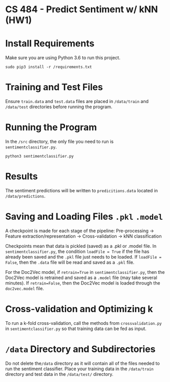 # CS 484 - Predict Sentiment w/ kNN (HW1)

# Install Requirements
Make sure you are using Python 3.6 to run this project.

`sudo pip3 install -r /requirements.txt`

# Training and Test Files
Ensure `train.data` and `test.data` files are placed in `/data/train` and `/data/test` directories before running the program.

# Running the Program
In the `/src` directory, the only file you need to run is `sentimentclassifier.py`.

`python3 sentimentclassifier.py`

# Results
The sentiment predictions will be written to `predicitions.data` located in `/data/predictions`.

# Saving and Loading Files `.pkl` `.model`
A checkpoint is made for each stage of the pipeline:
Pre-processing -> Feature extraction/representation -> Cross-validation -> kNN classification

Checkpoints mean that data is pickled (saved) as a .pkl or .model file. In `sentimentclassifier.py`, the condition
`loadFile = True` if the file has already been saved and the `.pkl` file just needs to be loaded. If `loadFile = False`, then the `.data` file will be read and saved as a `.pkl` file.

For the Doc2Vec model, if `retrain=True` in `sentimentclassifier.py`, then the Doc2Vec model is retrained and saved as a `.model` file (may take several minutes). If `retrain=False`, then the Doc2Vec model is loaded through the `doc2vec.model` file.

# Cross-validation and Optimizing k
To run a k-fold cross-validation, call the methods from `crossvalidation.py` in `sentimentclassifier.py`  so that training data can be fed as input.

# `/data` Directory and Subdirectories
Do not delete the`/data` directory as it will contain all of the files needed to run the sentiment classifier. Place your training data in the `/data/train` directory and test data in the `/data/test/` directory.
